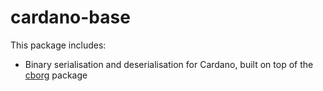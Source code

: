 # cardano-base

This package includes:

  - Binary serialisation and deserialisation for Cardano, built on top of the [cborg] package

[cborg]: https://hackage.haskell.org/package/cborg

